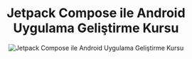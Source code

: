 <div align="center">

  <h1>Jetpack Compose ile Android Uygulama Geliştirme Kursu</h1>

  ![Jetpack Compose ile Android Uygulama Geliştirme Kursu](https://github.com/icanerdogan/Kasim-Adalan-Jetpack-Compose-Gelistirme-Kursu/assets/52867508/33f05867-1356-46a6-ade0-755fb6fe70c5)

</div>
